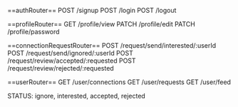 ==authRouter==
POST /signup
POST /login
POST /logout

==profileRouter==
GET /profile/view
PATCH /profile/edit
PATCH /profile/password

==connectionRequestRouter==
POST /request/send/interested/:userId
POST /request/send/ignored/:userId
POST /request/review/accepted/:requested
POST /request/review/rejected/:requested

==userRouter==
GET /user/connections
GET /user/requests
GET /user/feed

STATUS: ignore, interested, accepted, rejected
